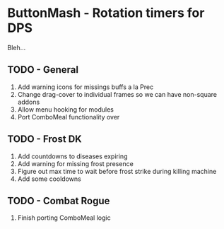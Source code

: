 # ButtonMash - Rotation timers for DPS

Bleh...

## TODO - General

1. Add warning icons for missings buffs a la Prec
2. Change drag-cover to individual frames so we can have non-square addons
3. Allow menu hooking for modules
4. Port ComboMeal functionality over

## TODO - Frost DK

1. Add countdowns to diseases expiring
2. Add warning for missing frost presence
3. Figure out max time to wait before frost strike during killing machine
4. Add some cooldowns

## TODO - Combat Rogue

1. Finish porting ComboMeal logic
